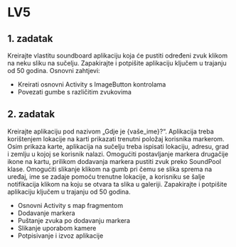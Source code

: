 # LV5

## 1. zadatak
Kreirajte vlastitu soundboard aplikaciju koja će pustiti određeni zvuk klikom na neku sliku na sučelju. Zapakirajte i potpišite aplikaciju ključem u trajanju od 50 godina.
Osnovni zahtjevi:
- Kreirati osnovni Activity s ImageButton kontrolama
- Povezati gumbe s različitim zvukovima

## 2. zadatak
Kreirajte aplikaciju pod nazivom „Gdje je {vaše_ime}?“. Aplikacija treba korištenjem lokacije na karti prikazati trenutni položaj korisnika markerom. Osim prikaza karte, aplikacija na sučelju treba ispisati lokaciju, adresu, grad i zemlju u kojoj se korisnik nalazi. Omogućiti postavljanje markera drugačije ikone na kartu, prilikom dodavanja markera pustiti zvuk preko SoundPool klase. Omogućiti slikanje klikom na gumb pri čemu se slika sprema na uređaj, ime se zadaje pomoću trenutne lokacije, a korisniku se šalje notifikacija klikom na koju se otvara ta slika u galeriji. Zapakirajte i potpišite aplikaciju ključem u trajanju od 50 godina.
- Osnovni Activity s map fragmentom
- Dodavanje markera
- Puštanje zvuka po dodavanju markera
- Slikanje uporabom kamere
- Potpisivanje i izvoz aplikacije